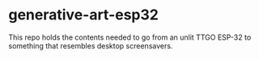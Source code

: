 # generative-art-esp32
This repo holds the contents needed to go from an unlit TTGO ESP-32 to something that resembles desktop screensavers. 
